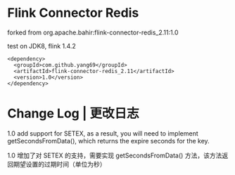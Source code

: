 # Flink Connector Redis

forked from org.apache.bahir:flink-connector-redis_2.11:1.0

test on JDK8, flink 1.4.2

```
<dependency>
  <groupId>com.github.yang69</groupId>
  <artifactId>flink-connector-redis_2.11</artifactId>
  <version>1.0</version>
</dependency>
```

# Change Log | 更改日志

1.0 add support for SETEX, as a result, you will need to implement getSecondsFromData(), which returns the expire seconds for the key.

1.0 增加了对 SETEX 的支持，需要实现 getSecondsFromData() 方法，该方法返回期望设置的过期时间（单位为秒）